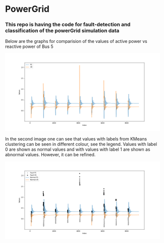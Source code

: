 # PowerGrid

### This repo is having the code for fault-detection and classification of the powerGrid simulation data

Below are the graphs for comparision of the values of active power vs reactive power of Bus 5

<img src="./graphs/normal_5.png">

In the second image one can see that values with labels from KMeans clustering can be seen in different colour, see the legend. Values with label 0 are shown as normal values and with values with label 1 are shown as abnormal values. However, it can be refined.

<img src="./graphs/compare_5.png">





















